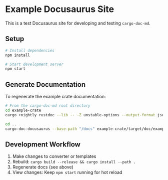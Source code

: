 # Example Docusaurus Site

This is a test Docusaurus site for developing and testing `cargo-doc-md`.

## Setup

```bash
# Install dependencies
npm install

# Start development server
npm start
```

## Generate Documentation

To regenerate the example crate documentation:

```bash
# From the cargo-doc-md root directory
cd example-crate
cargo +nightly rustdoc --lib -- -Z unstable-options --output-format json

cd ..
cargo-doc-docusaurus --base-path "/docs" example-crate/target/doc/example_crate.json -o example-docs/docs
```

## Development Workflow

1. Make changes to converter or templates
2. Rebuild: `cargo build --release && cargo install --path .`
3. Regenerate docs (see above)
4. View changes: Keep `npm start` running for hot reload
